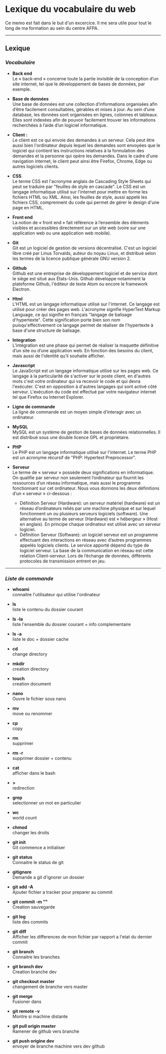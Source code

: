 # Lexique du vocabulaire du web

Ce memo est fait dans le but d'un excercice.
Il me sera utile pour tout le long  de ma formation au sein du centre AFPA.


--------------------------------------------------------------


## Lexique

### *Vocabulaire*

- **Back end**  
Le « back-end » concerne toute la partie invisible de la conception d’un site internet, tel que le développement de bases de données, par exemple.

- **Base de données**  
Une base de données est une collection d’informations organisées afin d’être facilement consultables, gérables et mises à jour. Au sein d’une database, les données sont organisées en lignes, colonnes et tableaux. Elles sont indexées afin de pouvoir facilement trouver les informations recherchées à l’aide d’un logiciel informatique.

- **Client :**  
Le client est ce qui envoie des demandes à un serveur. Cela peut être aussi bien l'ordinateur depuis lequel les demandes sont envoyées que le logiciel qui contient les instructions relatives à la formulation des demandes et la personne qui opère les demandes. Dans le cadre d'une navigation internet, le client peut ainsi être Firefox, Chrome, Edge ou autres logiciels clients.

- **CSS**  
Le terme CSS est l'acronyme anglais de Cascading Style Sheets qui peut se traduire par "feuilles de style en cascade". Le CSS est un langage informatique utilisé sur l'internet pour mettre en forme les fichiers HTML ou XML. Ainsi, les feuilles de style, aussi appelé les fichiers CSS, comprennent du code qui permet de gérer le design d'une page en HTML.

- **Front end**  
La notion de « front end » fait référence à l’ensemble des éléments visibles et accessibles directement sur un site web (voire sur une application web ou une application web mobile).

- **Git**  
Git est un logiciel de gestion de versions décentralisé. C'est un logiciel libre créé par Linus Torvalds, auteur du noyau Linux, et distribué selon les termes de la licence publique générale GNU version 2.

- **Github**  
Github est une entreprise de développement logiciel et de service dont le siège est situé aux États-Unis. Github développe notamment la plateforme Github, l'éditeur de texte Atom ou encore le framework Electron.

- **Html**  
L'HTML est un langage informatique utilisé sur l'internet. Ce langage est utilisé pour créer des pages web. L'acronyme signifie HyperText Markup Language, ce qui signifie en français "langage de balisage d'hypertexte". Cette signification porte bien son nom puisqu'effectivement ce langage permet de réaliser de l'hypertexte à base d'une structure de balisage.

- **Integration**  
L’intégration est une phase qui permet de réaliser la maquette définitive d’un site ou d’une application web. En fonction des besoins du client, mais aussi de l’identité qu’il souhaite afficher.

- **Javascript**  
Le JavaScript est un langage informatique utilisé sur les pages web. Ce langage à la particularité de s'activer sur le poste client, en d'autres mots c'est votre ordinateur qui va recevoir le code et qui devra l'exécuter. C'est en opposition à d'autres langages qui sont activé côté serveur. L'exécution du code est effectué par votre navigateur internet tel que Firefox ou Internet Explorer.

- **Ligne de commande**  
La ligne de commande est un moyen simple d’interagir avec un ordinateur.

- **MySQL**  
MySQL est un système de gestion de bases de données relationnelles. Il est distribué sous une double licence GPL et propriétaire. 

- **PHP**  
Le PHP est un langage informatique utilisé sur l'internet. Le terme PHP est un acronyme récursif de "PHP: Hypertext Preprocessor".

- **Serveur**  
Le terme de « serveur » possède deux significations en informatique. On qualifie par serveur non seulement l’ordinateur qui fournit les ressources d’un réseau informatique, mais aussi le programme fonctionnant sur cet ordinateur. Nous vous donnons les deux définitions d’un « serveur » ci-dessous :

	- Définition Serveur (Hardware): un serveur matériel (hardware) est un réseau d’ordinateurs reliés par une machine physique et sur lequel fonctionnent un ou plusieurs serveurs logiciels (software). Une alternative au terme de serveur (Hardware) est « hébergeur » (Host en anglais). En principe chaque ordinateur est utilisé avec un serveur logiciel.
	- Définition Serveur (Software): un logiciel serveur est un programme effectuant des interactions en réseau avec d’autres programmes appelés logiciels clients. Le service apporté dépend du type de logiciel serveur. La base de la communication en réseau est cette relation Client-serveur. Lors de l’échange de données, différents protocoles de transmission entrent en jeu.



---------------------------------------------------------------

### *Liste de commande*

- **whoami**  
connaitre l'utilisateur qui utilise l'ordinateur

- **ls**  
liste le contenu du dossier courant

- **ls -la**  
liste l'ensemble du dossier courant + info complementaire

- **ls -a**  
liste le doc + dossier cache

- **cd**  
change directory

- **mkdir**  
creation directory

- **touch**  
creation document

- **nano**   
Ouvre le fichier sous nano

- **mv**  
move ou renommer

- **cp**  
copy

- **rm**  
supprimer

- **rm -r**  
supprimer dossier + contenu

- **cat**  
afficher dans le bash

- **>**  
redirection

- **grep**  
selectionner un mot en particulier

- **wc**  
world count

- **chmod**  
changer les droits

- **git init**  
Git commence a initialiser

- **git status**  
Connaitre le status de git

- **gitignore**  
Demande a git d'ignorer un dossier

- **git add -A**  
Ajouter fichier a tracker pour preparer au commit

- **git commit -m ""**  
Creation sauvegarde

- **git log**  
liste des commits

- **git diff**  
Afficher les differences de mon fichier par rapport a l'etat du dernier commit

- **git branch**  
Connaitre les branches

- **git branch dev**  
Creation branche dev

- **git checkout master**  
changement de branche vers master

- **git merge**  
Fusioner dans

- **git remote -v**   
Montre si machine distante

- **git pull origin master**  
Ramener de github vers branche

- **git push origine dev**  
envoyer de branche machine vers dev github


